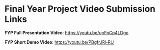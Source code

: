 # Final Year Project Video Submission Links

**FYP Full Presentation Video**: https://youtu.be/upFpCp4LDgo<br/>

**FYP Short Demo Video**: https://youtu.be/PBgfrJRi-RU<br/>


